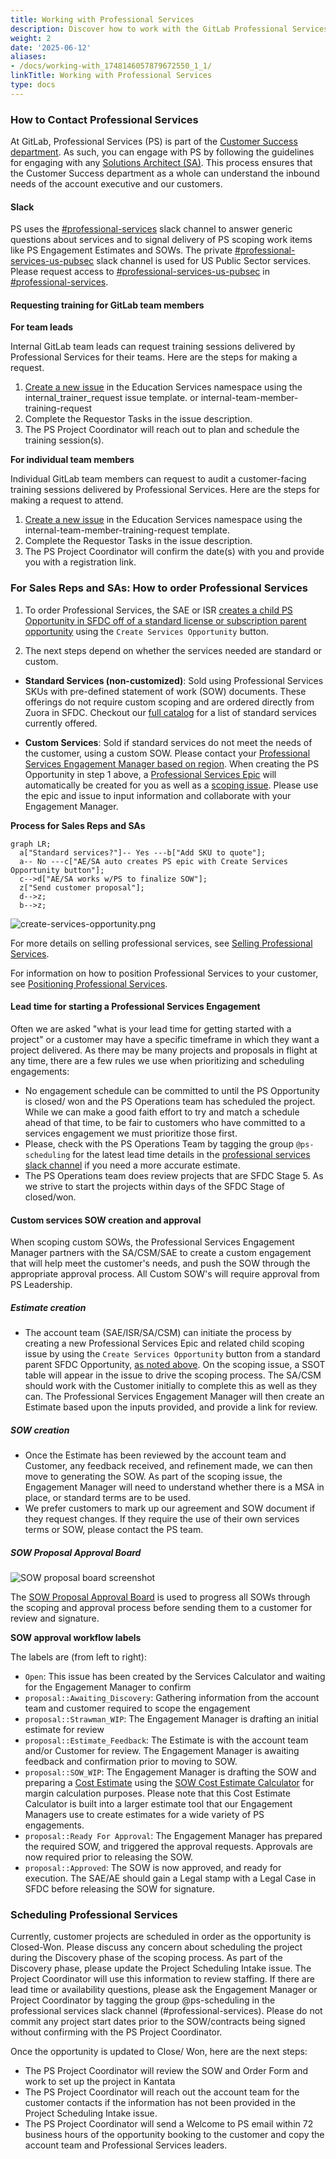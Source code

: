 ```yaml
---
title: Working with Professional Services
description: Discover how to work with the GitLab Professional Services Team.
weight: 2
date: '2025-06-12'
aliases:
- /docs/working-with_1748146057879672550_1_1/
linkTitle: Working with Professional Services
type: docs
---
```


### How to Contact Professional Services

At GitLab, Professional Services (PS) is part of the [Customer Success department](/handbook/customer-success/). As such, you can engage with PS by following the guidelines for engaging with any [Solutions Architect (SA)](/handbook/customer-success/solutions-architects#when-and-how-to-engage-a-solutions-architect). This process ensures that the Customer Success department as a whole can understand the inbound needs of the account executive and our customers.

#### Slack

PS uses the [#professional-services](https://gitlab.slack.com/archives/CFRLYG77X) slack channel to answer generic questions about services and to signal delivery of PS scoping work items like PS Engagement Estimates and SOWs.  The private [#professional-services-us-pubsec](https://gitlab.slack.com/archives/C025UHLTR50/p1625778195002900) slack channel is used for US Public Sector services.  Please request access to [#professional-services-us-pubsec](https://gitlab.slack.com/archives/C025UHLTR50/p1625778195002900) in [#professional-services](https://gitlab.slack.com/archives/CFRLYG77X).

#### Requesting training for GitLab team members

**For team leads**

Internal GitLab team leads can request training sessions delivered by Professional Services for their teams. Here are the steps for making a request.

1. [Create a new issue](https://gitlab.com/gitlab-com/customer-success/professional-services-group/education-services/-/issues/new?issue%5Bassignee_id%5D=&issue%5Bmilestone_id%5D=#) in the Education Services namespace using the internal_trainer_request issue template. or internal-team-member-training-request
1. Complete the Requestor Tasks in the issue description.
1. The PS Project Coordinator will reach out to plan and schedule the training session(s).

**For individual team members**

Individual GitLab team members can request to audit a customer-facing training sessions delivered by Professional Services. Here are the steps for making a request to attend.

1. [Create a new issue](https://gitlab.com/gitlab-com/customer-success/professional-services-group/education-services/-/issues/new?issue%5Bassignee_id%5D=&issue%5Bmilestone_id%5D=#) in the Education Services namespace using the internal-team-member-training-request template.
1. Complete the Requestor Tasks in the issue description.
1. The PS Project Coordinator will confirm the date(s) with you and provide you with a registration link.

### For Sales Reps and SAs: How to order Professional Services

1. To order Professional Services, the SAE or ISR [creates a child PS Opportunity in SFDC off of a standard license or subscription parent opportunity](/handbook/sales/field-operations/gtm-resources/#creating-a-professional-services-opportunity) using the `Create Services Opportunity` button.

1. The next steps depend on whether the services needed are standard or custom.

- **Standard Services (non-customized)**: Sold using Professional Services SKUs with pre-defined statement of work (SOW) documents. These offerings do not require custom scoping and are ordered directly from Zuora in SFDC. Checkout our [full catalog](https://about.gitlab.com/professional-services/catalog/) for a list of standard services currently offered.

- **Custom Services**: Sold if standard services do not meet the needs of the customer, using a custom SOW. Please contact your [Professional Services Engagement Manager based on region](https://docs.google.com/document/d/1bdVOf3jL6aJF79qRMFLQsmMxIgQh5ZQ-WiLuNgsWB08/edit?tab=t.0#heading=h.qzgxpwqxme5). When creating the PS Opportunity in step 1 above, a [Professional Services Epic](https://gitlab.com/groups/gitlab-com/customer-success/professional-services-group/-/epics?state=opened&page=1&sort=start_date_desc) will automatically be created for you as well as a [scoping issue](https://gitlab.com/gitlab-com/customer-success/professional-services-group/ww-consulting/ps-plan/-/issues/?sort=created_date&state=opened&first_page_size=100). Please use the epic and issue to input information and collaborate with your Engagement Manager.

**Process for Sales Reps and SAs**

```mermaid
graph LR;
  a["Standard services?"]-- Yes ---b["Add SKU to quote"];
  a-- No ---c["AE/SA auto creates PS epic with Create Services Opportunity button"];
  c-->d["AE/SA works w/PS to finalize SOW"];
  z["Send customer proposal"];
  d-->z;
  b-->z;
```

![create-services-opportunity.png](/images/customer-success/professional-services-engineering/working-with-ps/create-services-opportunity.png)

For more details on selling professional services, see [Selling Professional Services](/handbook/customer-success/professional-services-engineering/selling).

For information on how to position Professional Services to your customer, see [Positioning Professional Services](/handbook/customer-success/professional-services-engineering/positioning).

#### Lead time for starting a Professional Services Engagement

Often we are asked "what is your lead time for getting started with a project" or a customer may have a specific timeframe in which they want a project delivered.
As there may be many projects and proposals in flight at any time, there are a few rules we use when prioritizing and scheduling engagements:

- No engagement schedule can be committed to until the PS Opportunity is closed/ won and the PS Operations team has scheduled the project. While we can make a good faith effort to try and match a schedule ahead of that time, to be fair to customers who have committed to a services engagement we must prioritize those first.
- Please, check with the PS Operations Team by tagging the group `@ps-scheduling` for the latest lead time details in the [professional services slack channel](#slack) if you need a more accurate estimate.
- The PS Operations team does review projects that are SFDC Stage 5.  As we strive to start the projects within days of the SFDC Stage of closed/won.

#### Custom services SOW creation and approval

When scoping custom SOWs, the Professional Services Engagement Manager partners with the SA/CSM/SAE to create a custom engagement that will help meet the customer's needs, and push the SOW through the appropriate approval process. All Custom SOW's will require approval from PS Leadership.

##### Estimate creation

- The account team (SAE/ISR/SA/CSM) can initiate the process by creating a new Professional Services Epic and related child scoping issue by using the `Create Services Opportunity` button from a standard parent SFDC Opportunity, [as noted above](#for-sales-reps-and-sas-how-to-order-professional-services). On the scoping issue, a SSOT table will appear in the issue to drive the scoping process. The SA/CSM should work with the Customer initially to complete this as well as they can. The Professional Services Engagement Manager will then create an Estimate based upon the inputs provided, and provide a link for review.

##### SOW creation

- Once the Estimate has been reviewed by the account team and Customer, any feedback received, and refinement made, we can then move to generating the SOW. As part of the scoping issue, the Engagement Manager will need to understand whether there is a MSA in place, or standard terms are to be used.
- We prefer customers to mark up our agreement and SOW document if they request changes. If they require the use of their own services terms or SOW, please contact the PS team.

##### SOW Proposal Approval Board

![SOW proposal board screenshot](/images/customer-success/professional-services-engineering/sow-approvals-board.png)

The [SOW Proposal Approval Board](https://gitlab.com/groups/gitlab-com/customer-success/professional-services-group/-/boards/1353982?label_name[]=Services%20Calculator) is used to progress all SOWs through the scoping and approval process before sending them to a customer for review and signature.

**SOW approval workflow labels**

The labels are (from left to right):

- `Open`: This issue has been created by the Services Calculator and waiting for the Engagement Manager to confirm
- `proposal::Awaiting_Discovery`: Gathering information from the account team and customer required to scope the engagement
- `proposal::Strawman_WIP`: The Engagement Manager is drafting an initial estimate for review
- `proposal::Estimate_Feedback`: The Estimate is with the account team and/or Customer for review. The Engagement Manager is awaiting feedback and confirmation prior to moving to SOW.
- `proposal::SOW_WIP`: The Engagement Manager is drafting the SOW and preparing a [Cost Estimate](/handbook/customer-success/customer-success-vision/#professional-services-standard-cost) using the [SOW Cost Estimate Calculator](https://docs.google.com/spreadsheets/d/16KFNRFe4E_oaqU7_ZGivoO7eU3-65dkMgVvK5Jvb7ZQ/edit#gid=158441360) for margin calculation purposes. Please note that this Cost Estimate Calculator is built into a larger estimate tool that our Engagement Managers use to create estimates for a wide variety of PS engagements.
- `proposal::Ready For Approval`: The Engagement Manager has prepared the required SOW, and triggered the approval requests. Approvals are now required prior to releasing the SOW.
- `proposal::Approved`: The SOW is now approved, and ready for execution. The SAE/AE should gain a Legal stamp with a Legal Case in SFDC before releasing the SOW for signature.

### Scheduling Professional Services

Currently, customer projects are scheduled in order as the opportunity is Closed-Won.  Please discuss any concern about scheduling the project during the Discovery phase of the scoping process. As part of the Discovery phase, please update the Project Scheduling Intake issue. The Project Coordinator will use this information to review staffing. If there are lead time or availability questions, please ask the Engagement Manager or Project Coordinator by tagging the group @ps-scheduling in the professional services slack channel (#professional-services).
Please do not commit any project start dates prior to the SOW/contracts being signed without confirming with the PS Project Coordinator.

Once the opportunity is updated to Close/ Won, here are the next steps:

- The PS Project Coordinator will review the SOW and Order Form and work to set up the project in Kantata
- The PS Project Coordinator will reach out the account team for the customer contacts if the information has not been provided in the Project Scheduling Intake issue.
- The PS Project Coordinator will send a Welcome to PS email within 72 business hours of the opportunity booking to the customer and copy the account team and Professional Services leaders.
